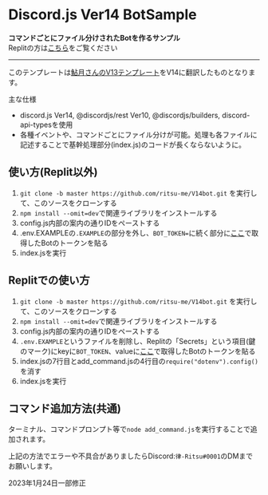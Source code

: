 # Discord.js Ver14 BotSample<br>
**コマンドごとにファイル分けされたBotを作るサンプル**<br>
Replitの方は[こちら](https://github.com/ritsu-me/V14bot#replit%E3%81%A7%E3%81%AE%E4%BD%BF%E3%81%84%E6%96%B9)をご覧ください

---
このテンプレートは[鮎月さんのV13テンプレート](https://ayutsuki.net/introduction/discord-js-v13-replit/)をV14に翻訳したものとなります。

主な仕様

* discord.js Ver14, @discordjs/rest Ver10, @discordjs/builders, discord-api-typesを使用
* 各種イベントや、コマンドごとにファイル分けが可能。処理も各ファイルに記述することで基幹処理部分(index.js)のコードが長くならないように。

## 使い方(Replit以外)
1. `git clone -b master https://github.com/ritsu-me/V14bot.git` を実行して、このソースをクローンする
2. `npm install --omit=dev`で関連ライブラリをインストールする
3. config.js内部の案内の通りIDをペーストする
4. .env.EXAMPLEの`.EXAMPLE`の部分を外し、`BOT_TOKEN=`に続く部分に[ここ](https://discord.com/developers/applications)で取得したBotのトークンを貼る
5. index.jsを実行

## Replitでの使い方
1. `git clone -b master https://github.com/ritsu-me/V14bot.git` を実行して、このソースをクローンする
2. `npm install --omit=dev`で関連ライブラリをインストールする
3. config.js内部の案内の通りIDをペーストする
4. `.env.EXAMPLE`というファイルを削除し、Replitの「Secrets」という項目(鍵のマーク)にkeyに`BOT_TOKEN`、valueに[ここ](https://discord.com/developers/applications)で取得したBotのトークンを貼る
5. index.jsの7行目とadd_command.jsの4行目の`require("dotenv").config()`を消す
6. index.jsを実行

## コマンド追加方法(共通)
ターミナル、コマンドプロンプト等で`node add_command.js`を実行することで追加されます。

上記の方法でエラーや不具合がありましたらDiscord:`律-Ritsu#0001`のDMまでお願いします。

2023年1月24日一部修正

